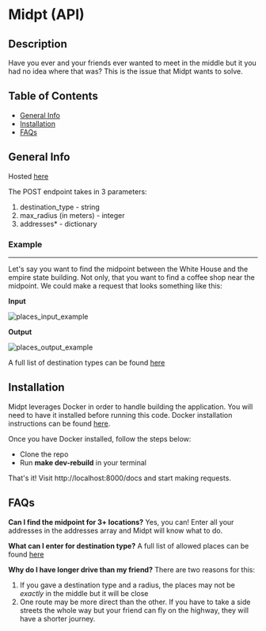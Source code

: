 # Midpt (API)

## Description

Have you ever and your friends ever wanted to meet in the middle but it you had no idea where that was? This is the issue that Midpt wants to solve.

## Table of Contents

- [General Info](#general-info)
- [Installation](#installation)
- [FAQs](#faqs)

## General Info

Hosted [here]()

The POST endpoint takes in 3 parameters:

1. destination_type - string
2. max_radius (in meters) - integer
3. addresses\* - dictionary

### Example

---

Let's say you want to find the midpoint between the White House and the empire state building. Not only, that you want to find a coffee shop near the midpoint. We could make a request that looks something like this:

**Input**

![places_input_example](https://user-images.githubusercontent.com/70670609/214965961-9cfc8720-6fb3-414d-aac8-b126044d48cd.png)

**Output**

![places_output_example](https://user-images.githubusercontent.com/70670609/214965808-ca34d921-21fd-4a8e-b81c-23c24e0bda1a.png)

A full list of destination types can be found [here](https://developers.google.com/maps/documentation/places/web-service/supported_types)

## Installation

Midpt leverages Docker in order to handle building the application. You will need to have it installed before running this code. Docker installation instructions can be found [here](https://docs.docker.com/get-docker/).

Once you have Docker installed, follow the steps below:

- Clone the repo
- Run **make dev-rebuild** in your terminal

That's it! Visit http://localhost:8000/docs and start making requests.

## FAQs

**Can I find the midpoint for 3+ locations?**
Yes, you can! Enter all your addresses in the addresses array and Midpt will know what to do.

**What can I enter for destination type?**
A full list of allowed places can be found [here](https://developers.google.com/maps/documentation/places/web-service/supported_types)

**Why do I have longer drive than my friend?**
There are two reasons for this:

1. If you gave a destination type and a radius, the places may not be _exactly_ in the middle but it will be close
2. One route may be more direct than the other. If you have to take a side streets the whole way but your friend can fly on the highway, they will have a shorter journey.
